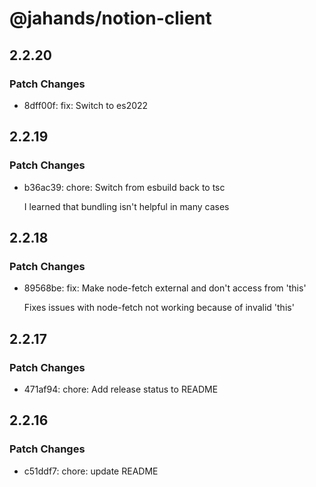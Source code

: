 # @jahands/notion-client

## 2.2.20

### Patch Changes

- 8dff00f: fix: Switch to es2022

## 2.2.19

### Patch Changes

- b36ac39: chore: Switch from esbuild back to tsc

  I learned that bundling isn't helpful in many cases

## 2.2.18

### Patch Changes

- 89568be: fix: Make node-fetch external and don't access from 'this'

  Fixes issues with node-fetch not working because of invalid 'this'

## 2.2.17

### Patch Changes

- 471af94: chore: Add release status to README

## 2.2.16

### Patch Changes

- c51ddf7: chore: update README
